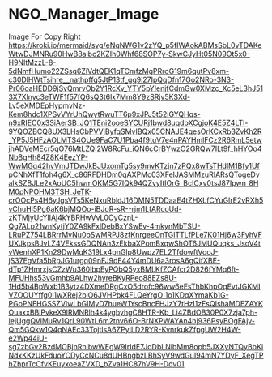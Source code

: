 # NGO_Manager_Image
Image For Copy Right
https://kroki.io/mermaid/svg/eNqNWG1v2zYQ_p5fIWAokABMsSbL0vTDAKeWtwDJMNRu90HwB8aibc2KZIh0Whf68SOP7y-SkwCJyHt05N09Ot5x0-H9NltMzzL-8-5dNmfHumo22ZSsq6ZiVdtQEK1qTCmfzMgPRroG19m6qutPv8xm-c30DlHWtTsihre__nathpffq5JtP13tf_gq9l27IpQqDfn17Go2NRo-3N3-Pr06oaHEDD9jSvQmrvOb2Y1RcXv_YTY5pYIenjfCdmGw0XMzc_Xc5eL3hJ513X7Xlnyc3eTWF1f57fQ6sQ3t6lx7Mm8Y9zSRjv5KSXd-Lv5eXMDEpHypmvNz-Kem8hdc1XPSvVYrUhQwytRwuTT6p9xJPJ5t52iGYQHqs-n9xRIEC0x3SiAerSB_JQ1TEni2ooeSYCURj1bwd8uqdbXCgjoK4E5Z4LTl-9YQOZBCQ8UX3LHsCbPVVjByfqSMvIBQx05CNAJE4qesOrKCxRb3ZvKh2R_YP5J5HFzAOLMTS4OUe9FaC7U1Pba4f9tuV7e4nPAYHmlFCz2R6RmL5etwjhADVeMEcr5qO76MtLZQI2W8RcFu_iQN6cCrBYwzO2GRQw7ILt9f_hHYOo4NbBgHh84Z8K4EezYP-WwMGq42hvVmJTDwJkBJUxomTg5sy9mvKTzjn7zPQx8wTsTHdlM1Bfy1UfpCNhXfT1foh4g6X_c86RFDHDm0qAXPMc03XFelJASMMzuRIARsQTogeDvalkSZBJLe2xAoUC5hwmOKM5G7IQk94QZvyItIOrG_BcICxv0tsJ87Ipwn_8HM0pNPOHM3TSH_JeTK-crOOcPs4H6yJgsVTs5KeNxuRbldJ16DMN5TDDaaE4tZHXLfCYuGlrE2vRXh5vChuHl5Pg6aK6bjMQOo-iBJoR-sR--rjm1LfARcoUd-zKTMjyUcYlIAj4kYBRHwVvL0OyCznL-Qg7ALp21wnKytjY0ZA9kFxlDebBxYSwEv-4mkynMbTSU-LRuPZ754LBRrrMvNu0pSwMRPJ8zfKnrgeeOnTGlTTLfPLe7K01Hj6w3FyhVFUXJkpsBJvLZ4VEkssGDQNAn3zEkbaXPomBxqwShOT6JMUQuqks_JsoV4tvWenhXP1Kn29DwMqK319Lx4pnGlp8Uwpz7EL2TfdowftVooJ-jS37EgVfa5bRpJG1urgq09nFJ9dF44Y4mDU6a3rosA6gQifXBE-dTp1ZHmrxjsCZzWu360lbpEyPQbQ5yxBMLKfZCAfcr2D826fYMq6ft-MFUHhs53vGmhb9ALhw2hyreBKyRPeo88EZs8U-1Hd5b4BpWxb1B3ytz4DXmeDRgCxO5drofc96ww6eEsThbKhpOqEvtJGKMIVZOOUYffg0i1wXRej2blO6JVHPbk4FLQeYrgO_1o1KDqXYmaKb1G-PGoPNFHGSSZVlwLbGIMyD7hueW1YscBncEHJzY7tHzI1zFsQIshaMDEZAYKOuaxxBBlPvkeX9lRMNRlh4k4ygbyhgC8HTR-Kb_Li4ZBdOB30P0X7zja7ph-IejUggQVlMuRv1QrL90WtL6m2tnv66O-BrNXPWAYAn4hj936PsyBOgFAjv-Qm5GQkw1Q4qNAEc33TojtlsA6ZPyILD2RYR-KvnrkukZfpgUW2H4W-e2Wp44iU-sg7zbGv2BzdMOBjnRnibwWEgW9IrIdE7JdDbLNibMm8opb5JXXyNTQyBbKiNdxKKzUkFduoYCDyCcNCu8dUHBngbzLBhSyV9wdGuI94mN7YDyF_XegTPhZhprTcCfvKEuyxoeaZVXD_bZva1HC87hV9H-Ddv01
